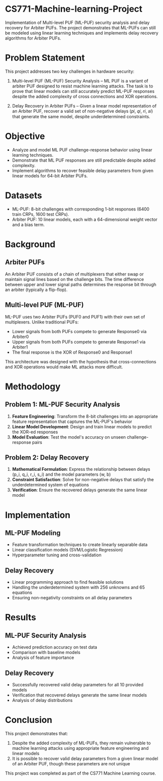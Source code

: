 # CS771-Machine-learning-Project
Implementation of Multi-level PUF (ML-PUF) security analysis and delay recovery for Arbiter PUFs. The project demonstrates that ML-PUFs can still be modeled using linear learning techniques and implements delay recovery algorithms for Arbiter PUFs.

# Problem Statement 

This project addresses two key challenges in hardware security:

1. Multi-level PUF (ML-PUF) Security Analysis – ML PUF is a variant of arbiter PUF designed to resist machine learning attacks. The task is to prove that linear models can still accurately predict ML-PUF responses despite the added complexity of cross connections and XOR operations.

2. Delay Recovery in Arbiter PUFs – Given a linear model representation of an Arbiter PUF, recover a valid set of non-negative delays (𝑝𝑖, 𝑞𝑖, 𝑟𝑖, 𝑠𝑖) that generate the same model, despite underdetermined constraints.

# Objective 
- Analyze and model ML PUF challenge-response behavior using linear learning techniques.
- Demonstrate that ML PUF responses are still predictable despite added complexity.
- Implement algorithms to recover feasible delay parameters from given linear models for 64-bit Arbiter PUFs.

# Datasets
- ML-PUF: 8-bit challenges with corresponding 1-bit responses (6400 train CRPs, 1600 test CRPs).
- Arbiter PUF: 10 linear models, each with a 64-dimensional weight vector and a bias term.

# Background

## Arbiter PUFs
An Arbiter PUF consists of a chain of multiplexers that either swap or maintain signal lines based on the challenge bits. The time difference between upper and lower signal paths determines the response bit through an arbiter (typically a flip-flop).

## Multi-level PUF (ML-PUF)
ML-PUF uses two Arbiter PUFs (PUF0 and PUF1) with their own set of multiplexers. Unlike traditional PUFs:
- Lower signals from both PUFs compete to generate Response0 via Arbiter0
- Upper signals from both PUFs compete to generate Response1 via Arbiter1
- The final response is the XOR of Response0 and Response1

This architecture was designed with the hypothesis that cross-connections and XOR operations would make ML attacks more difficult.

# Methodology

## Problem 1: ML-PUF Security Analysis

1. **Feature Engineering**: Transform the 8-bit challenges into an appropriate feature representation that captures the ML-PUF's behavior
2. **Linear Model Development**: Design and train linear models to predict the XOR-ed responses
3. **Model Evaluation**: Test the model's accuracy on unseen challenge-response pairs

## Problem 2: Delay Recovery

1. **Mathematical Formulation**: Express the relationship between delays (p_i, q_i, r_i, s_i) and the model parameters (w, b)
2. **Constraint Satisfaction**: Solve for non-negative delays that satisfy the underdetermined system of equations
3. **Verification**: Ensure the recovered delays generate the same linear model

# Implementation

## ML-PUF Modeling
- Feature transformation techniques to create linearly separable data
- Linear classification models (SVM/Logistic Regression)
- Hyperparameter tuning and cross-validation

## Delay Recovery
- Linear programming approach to find feasible solutions
- Handling the underdetermined system with 256 unknowns and 65 equations
- Ensuring non-negativity constraints on all delay parameters

# Results

## ML-PUF Security Analysis
- Achieved prediction accuracy on test data
- Comparison with baseline models
- Analysis of feature importance

## Delay Recovery
- Successfully recovered valid delay parameters for all 10 provided models
- Verification that recovered delays generate the same linear models
- Analysis of delay distributions

# Conclusion

This project demonstrates that:
1. Despite the added complexity of ML-PUFs, they remain vulnerable to machine learning attacks using appropriate feature engineering and linear models
2. It is possible to recover valid delay parameters from a given linear model of an Arbiter PUF, though these parameters are not unique

This project was completed as part of the CS771 Machine Learning course.
